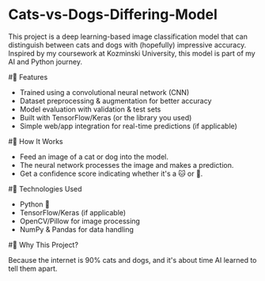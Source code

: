 # Cats-vs-Dogs-Differing-Model

This project is a deep learning-based image classification model that can distinguish between cats and dogs with (hopefully) impressive accuracy. Inspired by my coursework at Kozminski University, this model is part of my AI and Python journey.

#📌 Features

-   Trained using a convolutional neural network (CNN)
-   Dataset preprocessing & augmentation for better accuracy
-   Model evaluation with validation & test sets
-   Built with TensorFlow/Keras (or the library you used)
-   Simple web/app integration for real-time predictions (if applicable)

#🚀 How It Works

- Feed an image of a cat or dog into the model.
- The neural network processes the image and makes a prediction.
- Get a confidence score indicating whether it's a 🐱 or 🐶.

#📂 Technologies Used

- Python 🐍
- TensorFlow/Keras (if applicable)
- OpenCV/Pillow for image processing
- NumPy & Pandas for data handling

#📢 Why This Project?

Because the internet is 90% cats and dogs, and it's about time AI learned to tell them apart.
